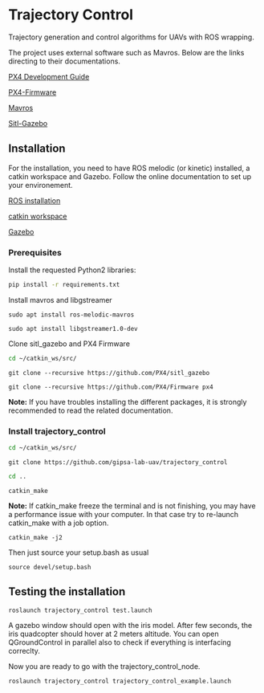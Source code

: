 # Trajectory Control
Trajectory generation and control algorithms for UAVs with ROS wrapping.

The project uses external software such as Mavros. Below are the links directing to their documentations.

[PX4 Development Guide](https://dev.px4.io/v1.9.0/en/)

[PX4-Firmware](https://github.com/PX4/Firmware)

[Mavros](https://github.com/mavlink/mavros/)

[Sitl-Gazebo](https://github.com/PX4/sitl_gazebo)

## Installation
For the installation, you need to have ROS melodic (or kinetic) installed, a catkin workspace and Gazebo. Follow the online documentation to set up your environement.

[ROS installation](http://wiki.ros.org/melodic/Installation/Ubuntu)

[catkin workspace](http://wiki.ros.org/catkin/Tutorials/create_a_workspace)

[Gazebo](http://gazebosim.org/tutorials?tut=install_ubuntu&cat=install)

### Prerequisites
Install the requested Python2 libraries:

```bash
pip install -r requirements.txt
```

Install mavros and libgstreamer

```sudo apt install ros-melodic-mavros```

```sudo apt install libgstreamer1.0-dev```

Clone sitl_gazebo and PX4 Firmware

```bash
cd ~/catkin_ws/src/
```

```git clone --recursive https://github.com/PX4/sitl_gazebo```

```git clone --recursive https://github.com/PX4/Firmware px4```

**Note:** If you have troubles installing the different packages, it is strongly recommended to read the related documentation.

### Install trajectory_control
```bash
cd ~/catkin_ws/src/
```

```git clone https://github.com/gipsa-lab-uav/trajectory_control```

```bash
cd ..
```

```catkin_make```

**Note:** If catkin_make freeze the terminal and is not finishing, you may have a performance issue with your computer. In that case try to re-launch catkin_make with a job option.

```catkin_make -j2```

Then just source your setup.bash as usual

```source devel/setup.bash```

## Testing the installation
```roslaunch trajectory_control test.launch```

A gazebo window should open with the iris model. After few seconds, the iris quadcopter should hover at 2 meters altitude. You can open QGroundControl in parallel also to check if everything is interfacing correclty.

Now you are ready to go with the trajectory_control_node.

```roslaunch trajectory_control trajectory_control_example.launch```
